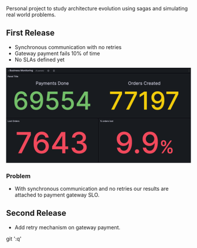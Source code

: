 Personal project to study architecture evolution using sagas and simulating real world problems.

## First Release

* Synchronous communication with no retries
* Gateway payment fails 10% of time
* No SLAs defined yet

![img.png](attachments/img.png)

### Problem

* With synchronous communication and no retries our results are attached to payment gateway SLO.

## Second Release

* Add retry mechanism on gateway payment.

git ':q'
